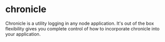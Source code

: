 # chronicle
Chronicle is a utility logging in any node application. It's out of the box flexibility gives you complete control of how to incorporate chronicle into your application.
